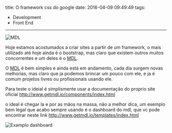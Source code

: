 title: O framework css do google
date: 2016-04-09 09:49:49
tags:
- Development
- Front End
---
![MDL](http://www.getmdl.io/assets/ios-desktop.png "Logo MDL")

Hoje estamos acostumados a criar sites a partir de um framework, o mais utilizado até hoje ainda é o bootstrap, mas claro que existem outros muitos concorrentes e um deles é o [MDL](http://www.getmdl.io/index.html "Material Desginer Lite").
<!--more-->
O [MDL](http://www.getmdl.io/index.html "Material Desginer Lite") é bem simples e ainda está em andamento, cada dia surgem novas melhorias, mas claro que ja podemos brincar um pouco com ele, e ja é comum projetos livres ou profissionais usando ele.

Para teste o ideial é simplismente usar a documentação do proprio site oficial
http://www.getmdl.io/components/index.html

o ideal é chegar la e por as mãos na massa, não a melhor dica, um exemplo bem legal que acabo sempre usando é o dashboard do mdl, que vc pode encontrar neste link
http://www.getmdl.io/templates/index.html

![Examplo dashboard](http://www.getmdl.io/assets/templates/dashboard_2x.jpg "Examplo dashboard")